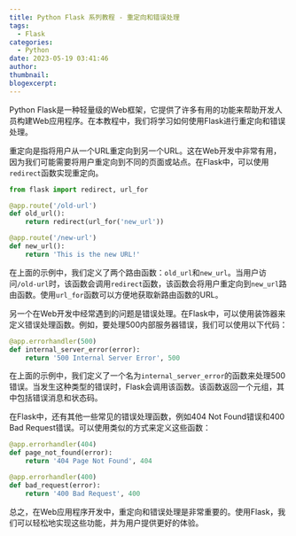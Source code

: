 ```yaml
---
title: Python Flask 系列教程 - 重定向和错误处理
tags:
  - Flask
categories:
  - Python
date: 2023-05-19 03:41:46
author:
thumbnail:
blogexcerpt:
---
```

Python Flask是一种轻量级的Web框架，它提供了许多有用的功能来帮助开发人员构建Web应用程序。在本教程中，我们将学习如何使用Flask进行重定向和错误处理。

重定向是指将用户从一个URL重定向到另一个URL。这在Web开发中非常有用，因为我们可能需要将用户重定向到不同的页面或站点。在Flask中，可以使用`redirect`函数实现重定向。

```python
from flask import redirect, url_for

@app.route('/old-url')
def old_url():
    return redirect(url_for('new_url'))

@app.route('/new-url')
def new_url():
    return 'This is the new URL!'
```

在上面的示例中，我们定义了两个路由函数：`old_url`和`new_url`。当用户访问`/old-url`时，该函数会调用`redirect`函数，该函数会将用户重定向到`new_url`路由函数。使用`url_for`函数可以方便地获取新路由函数的URL。

另一个在Web开发中经常遇到的问题是错误处理。在Flask中，可以使用装饰器来定义错误处理函数。例如，要处理500内部服务器错误，我们可以使用以下代码：

```python
@app.errorhandler(500)
def internal_server_error(error):
    return '500 Internal Server Error', 500
```

在上面的示例中，我们定义了一个名为`internal_server_error`的函数来处理500错误。当发生这种类型的错误时，Flask会调用该函数。该函数返回一个元组，其中包括错误消息和状态码。

在Flask中，还有其他一些常见的错误处理函数，例如404 Not Found错误和400 Bad Request错误。可以使用类似的方式来定义这些函数：

```python
@app.errorhandler(404)
def page_not_found(error):
    return '404 Page Not Found', 404

@app.errorhandler(400)
def bad_request(error):
    return '400 Bad Request', 400
```

总之，在Web应用程序开发中，重定向和错误处理是非常重要的。使用Flask，我们可以轻松地实现这些功能，并为用户提供更好的体验。
